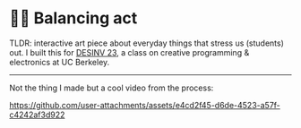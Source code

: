 # 😵‍💫 Balancing act

TLDR: interactive art piece about everyday things that stress us (students) out.  I built this for [DESINV 23](https://classes.berkeley.edu/content/2025-spring-desinv-23-1-lec-1), a class on creative programming & electronics at UC Berkeley.

---

Not the thing I made but a cool video from the process:

https://github.com/user-attachments/assets/e4cd2f45-d6de-4523-a57f-c4242af3d922
